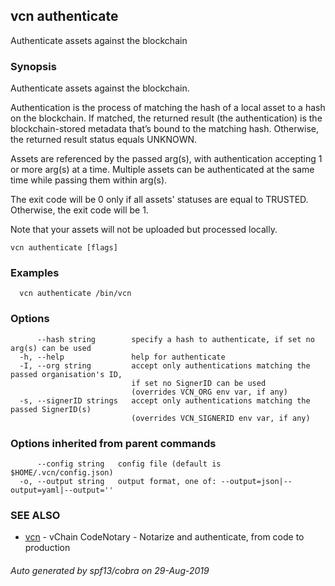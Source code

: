 ## vcn authenticate

Authenticate assets against the blockchain

### Synopsis


Authenticate assets against the blockchain.

Authentication is the process of matching the hash of a local asset to 
a hash on the blockchain. 
If matched, the returned result (the authentication) is the blockchain-stored
metadata that’s bound to the matching hash. 
Otherwise, the returned result status equals UNKNOWN.

Assets are referenced by the passed arg(s), with authentication accepting 
1 or more arg(s) at a time. Multiple assets can be authenticated at the 
same time while passing them within arg(s).

The exit code will be 0 only if all assets' statuses are equal to TRUSTED. 
Otherwise, the exit code will be 1.

Note that your assets will not be uploaded but processed locally.


```
vcn authenticate [flags]
```

### Examples

```
  vcn authenticate /bin/vcn
```

### Options

```
      --hash string        specify a hash to authenticate, if set no arg(s) can be used
  -h, --help               help for authenticate
  -I, --org string         accept only authentications matching the passed organisation's ID,
                           if set no SignerID can be used
                           (overrides VCN_ORG env var, if any)
  -s, --signerID strings   accept only authentications matching the passed SignerID(s)
                           (overrides VCN_SIGNERID env var, if any)
```

### Options inherited from parent commands

```
      --config string   config file (default is $HOME/.vcn/config.json)
  -o, --output string   output format, one of: --output=json|--output=yaml|--output=''
```

### SEE ALSO

* [vcn](vcn.md)	 - vChain CodeNotary - Notarize and authenticate, from code to production

###### Auto generated by spf13/cobra on 29-Aug-2019
